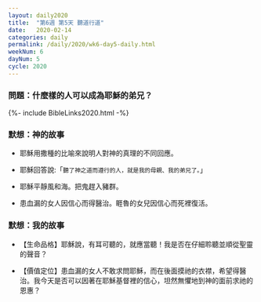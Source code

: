 ```yaml
---
layout: daily2020
title:  "第6週 第5天 聽道行道"
date:   2020-02-14
categories: daily
permalink: /daily/2020/wk6-day5-daily.html
weekNum: 6
dayNum: 5
cycle: 2020
---
```

### 問題：什麼樣的人可以成為耶穌的弟兄？

{%- include BibleLinks2020.html -%}

### 默想：神的故事 
+ 耶穌用撒種的比喻來說明人對神的真理的不同回應。

+ 耶穌回答說:「`聽了神之道而遵行的人，就是我的母親、我的弟兄了。`」

+ 耶穌平靜風和海。把鬼趕入豬群。

+ 患血漏的女人因信心而得醫治。睚魯的女兒因信心而死裡復活。

### 默想：我的故事
+ 【生命品格】耶穌說，有耳可聽的，就應當聽！我是否在仔細聆聽並順從聖靈的聲音？

+ 【價值定位】患血漏的女人不敢求問耶穌，而在後面摸祂的衣襟，希望得醫治。我今天是否可以因著在耶穌基督裡的信心，坦然無懼地到神的面前求祂的恩惠？

